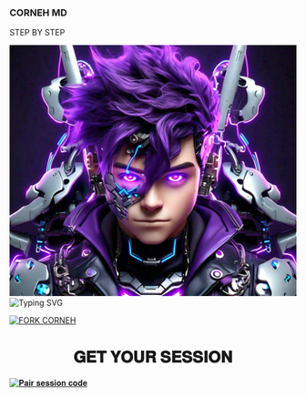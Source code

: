 ### CORNEH MD
STEP 
BY 
STEP

![image alt](https://github.com/corneh-bot/Kamwana/blob/857d6a21d144b1517e91a22f939495cf9f78c0b0/trashed-1742272005-logo_css.png)
<img src="https://readme-typing-svg.demolab.com?font=EB+Garamond&weight=800&size=28&duration=4000&pause=1000&random=false&width=435&lines=+CORNEH-TECH;WHATSAPP+£++BOT;DEVELOPED+BY+CORNEH+TECH" alt="Typing SVG" />
  </a> 
</p>

<a href="https://github.com/corneh-bot/Kamwana.git/fork"><img src="https://img.shields.io/badge/FORK%20HERE-purple" alt="FORK CORNEH" width="150"></a>
 <h1 align="center">  𝐆𝐄𝐓 𝐘𝐎𝐔𝐑 𝐒𝐄𝐒𝐒𝐈𝐎𝐍 </h1>
  <a href="https://corneh-session-4aij.onrender.com"><img src="https://img.shields.io/badge/Pair%20session%20code-white" alt="𝐏𝐚𝐢𝐫 𝐬𝐞𝐬𝐬𝐢𝐨𝐧 𝐜𝐨𝐝𝐞" width="300"></a>
